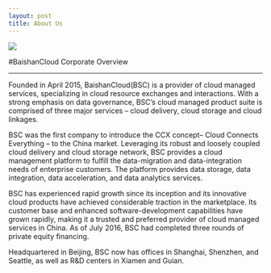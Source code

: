 ```yaml
---
layout: post
title: About Us
---
```


<img src="{{ site.baseurl }}/public/image/about_us.png" class="img">

<div class="list_content">

#BaishanCloud Corporate Overview

---

Founded in April 2015, BaishanCloud(BSC) is a provider of cloud managed services, specializing in cloud resource exchanges and interactions. With a strong emphasis on data governance, BSC’s cloud managed product suite is comprised of three major services – cloud delivery, cloud storage and cloud linkages.  

BSC was the first company to introduce the CCX concept– Cloud Connects Everything – to the China market.  Leveraging its robust and loosely coupled cloud delivery and cloud storage network, BSC provides a cloud management platform to fulfill the data-migration and data-integration needs of enterprise customers.   The platform provides data storage, data integration, data acceleration, and data analytics services.

BSC has experienced rapid growth since its inception and its innovative cloud products have achieved considerable traction in the marketplace.  Its customer base and enhanced software-development capabilities have grown rapidly, making it a trusted and preferred provider of cloud managed services in China.  As of July 2016, BSC had completed three rounds of private equity financing.

Headquartered in Beijing, BSC now has offices in Shanghai, Shenzhen, and Seattle, as well as R&D centers in Xiamen and Guian.   

</div>